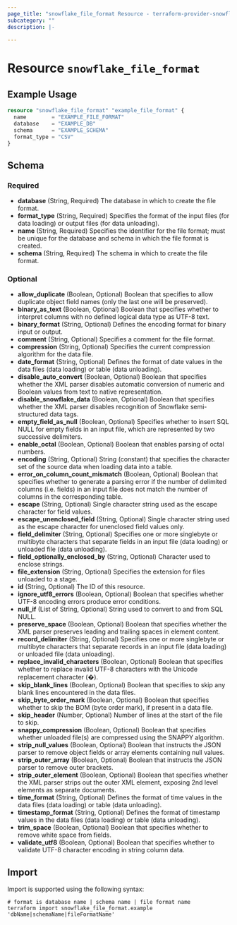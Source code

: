 ```yaml
---
page_title: "snowflake_file_format Resource - terraform-provider-snowflake"
subcategory: ""
description: |-
  
---
```


# Resource `snowflake_file_format`



## Example Usage

```terraform
resource "snowflake_file_format" "example_file_format" {
  name        = "EXAMPLE_FILE_FORMAT"
  database    = "EXAMPLE_DB"
  schema      = "EXAMPLE_SCHEMA"
  format_type = "CSV"
}
```

## Schema

### Required

- **database** (String, Required) The database in which to create the file format.
- **format_type** (String, Required) Specifies the format of the input files (for data loading) or output files (for data unloading).
- **name** (String, Required) Specifies the identifier for the file format; must be unique for the database and schema in which the file format is created.
- **schema** (String, Required) The schema in which to create the file format.

### Optional

- **allow_duplicate** (Boolean, Optional) Boolean that specifies to allow duplicate object field names (only the last one will be preserved).
- **binary_as_text** (Boolean, Optional) Boolean that specifies whether to interpret columns with no defined logical data type as UTF-8 text.
- **binary_format** (String, Optional) Defines the encoding format for binary input or output.
- **comment** (String, Optional) Specifies a comment for the file format.
- **compression** (String, Optional) Specifies the current compression algorithm for the data file.
- **date_format** (String, Optional) Defines the format of date values in the data files (data loading) or table (data unloading).
- **disable_auto_convert** (Boolean, Optional) Boolean that specifies whether the XML parser disables automatic conversion of numeric and Boolean values from text to native representation.
- **disable_snowflake_data** (Boolean, Optional) Boolean that specifies whether the XML parser disables recognition of Snowflake semi-structured data tags.
- **empty_field_as_null** (Boolean, Optional) Specifies whether to insert SQL NULL for empty fields in an input file, which are represented by two successive delimiters.
- **enable_octal** (Boolean, Optional) Boolean that enables parsing of octal numbers.
- **encoding** (String, Optional) String (constant) that specifies the character set of the source data when loading data into a table.
- **error_on_column_count_mismatch** (Boolean, Optional) Boolean that specifies whether to generate a parsing error if the number of delimited columns (i.e. fields) in an input file does not match the number of columns in the corresponding table.
- **escape** (String, Optional) Single character string used as the escape character for field values.
- **escape_unenclosed_field** (String, Optional) Single character string used as the escape character for unenclosed field values only.
- **field_delimiter** (String, Optional) Specifies one or more singlebyte or multibyte characters that separate fields in an input file (data loading) or unloaded file (data unloading).
- **field_optionally_enclosed_by** (String, Optional) Character used to enclose strings.
- **file_extension** (String, Optional) Specifies the extension for files unloaded to a stage.
- **id** (String, Optional) The ID of this resource.
- **ignore_utf8_errors** (Boolean, Optional) Boolean that specifies whether UTF-8 encoding errors produce error conditions.
- **null_if** (List of String, Optional) String used to convert to and from SQL NULL.
- **preserve_space** (Boolean, Optional) Boolean that specifies whether the XML parser preserves leading and trailing spaces in element content.
- **record_delimiter** (String, Optional) Specifies one or more singlebyte or multibyte characters that separate records in an input file (data loading) or unloaded file (data unloading).
- **replace_invalid_characters** (Boolean, Optional) Boolean that specifies whether to replace invalid UTF-8 characters with the Unicode replacement character (�).
- **skip_blank_lines** (Boolean, Optional) Boolean that specifies to skip any blank lines encountered in the data files.
- **skip_byte_order_mark** (Boolean, Optional) Boolean that specifies whether to skip the BOM (byte order mark), if present in a data file.
- **skip_header** (Number, Optional) Number of lines at the start of the file to skip.
- **snappy_compression** (Boolean, Optional) Boolean that specifies whether unloaded file(s) are compressed using the SNAPPY algorithm.
- **strip_null_values** (Boolean, Optional) Boolean that instructs the JSON parser to remove object fields or array elements containing null values.
- **strip_outer_array** (Boolean, Optional) Boolean that instructs the JSON parser to remove outer brackets.
- **strip_outer_element** (Boolean, Optional) Boolean that specifies whether the XML parser strips out the outer XML element, exposing 2nd level elements as separate documents.
- **time_format** (String, Optional) Defines the format of time values in the data files (data loading) or table (data unloading).
- **timestamp_format** (String, Optional) Defines the format of timestamp values in the data files (data loading) or table (data unloading).
- **trim_space** (Boolean, Optional) Boolean that specifies whether to remove white space from fields.
- **validate_utf8** (Boolean, Optional) Boolean that specifies whether to validate UTF-8 character encoding in string column data.

## Import

Import is supported using the following syntax:

```shell
# format is database name | schema name | file format name
terraform import snowflake_file_format.example 'dbName|schemaName|fileFormatName'
```
